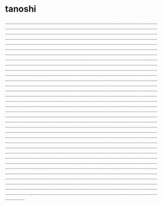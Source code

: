 # tanoshi

........................................................................................................................................................................................................................................................................................................................................................................................................................................................................................................................................................................................................................................................................................................................................................................................................................................................................................................................................................................................................................................................................................................................................................................................................................................................................................................................................................................................................................................................................................................................................................................................................................................................................................................................................................................................................................................................................................................................................................................................................................................................................................................................................................................................................................................................................................................................................................................................................................................................................................................................................................................................................................................................................................................................................................................................................................................................................................................................................................................................................................................................................................................................................................................................................................................................................................................................................................................................................................................................................................................................................................................................................................................................................................................................................................................................................................................................................................................................................................................................................................................................................................................................................................................................................................................................................................................................................................................................................